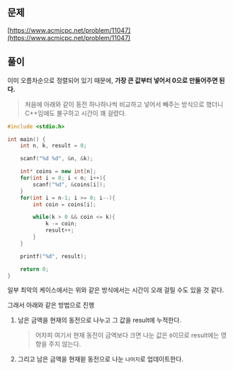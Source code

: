 ## 문제

[https://www.acmicpc.net/problem/11047](https://www.acmicpc.net/problem/11047)

## 풀이

이미 오름차순으로 정렬되어 있기 때문에, **가장 큰 값부터 넣어서 0으로 만들어주면 된다.**

> 처음에 아래와 같이 동전 하나하나씩 비교하고 넣어서 빼주는 방식으로 했더니 C++임에도 불구하고 시간이 꽤 걸렸다.

```C++
#include <stdio.h>

int main() {
    int n, k, result = 0;

    scanf("%d %d", &n, &k);

    int* coins = new int[n];
    for(int i = 0; i < n; i++){
        scanf("%d", &coins[i]);
    }
    for(int i = n-1; i >= 0; i--){
        int coin = coins[i];

        while(k > 0 && coin <= k){
            k -= coin;
            result++;
        }
    }

    printf("%d", result);

    return 0;
}
```

일부 최악의 케이스에서는 위와 같은 방식에서는 시간이 오래 걸릴 수도 있을 것 같다.

그래서 아래와 같은 방법으로 진행

1. 남은 금액을 현재의 동전으로 나누고 그 값을 result에 누적한다.

   > 어차피 여기서 현재 동전이 금액보다 크면 나눈 값은 `0`이므로 result에는 영향을 주지 않는다.

2. 그리고 남은 금액을 현재읟 동전으로 나눈 `나머지`로 업데이트한다.
